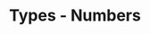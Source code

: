 ---
type: lesson
authors:
  - alex-patterson
cloudinary_convert: false
published: draft
slug: types-numbers
title: Types - Numbers
---
